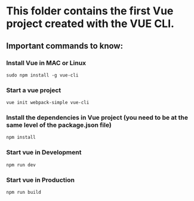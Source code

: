 # This folder contains the first Vue project created with the VUE CLI. 

## Important commands to know:

### Install Vue in MAC or Linux
`sudo npm install -g vue-cli`

### Start a vue project
`vue init webpack-simple vue-cli`

### Install the dependencies in Vue project (you need to be at the same level of the package.json file)
`npm install`

### Start vue in Development
`npm run dev`

### Start vue in Production
`npm run build`